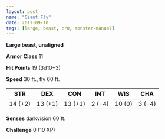 ```yaml
---
layout: post
name: "Giant Fly"
date: 2017-09-10
tags: [large, beast, cr0, monster-manual]
---
```


**Large beast, unaligned**

**Armor Class** 11

**Hit Points** 19 (3d10+3)

**Speed** 30 ft., fly 60 ft.

|   STR   |   DEX   |   CON   |   INT   |   WIS   |   CHA   |
|:-----:|:-----:|:-----:|:-----:|:-----:|:-----:|
| 14 (+2) | 13 (+1) | 13 (+1) | 2 (-4) | 10 (0) | 3 (-4) |

**Senses** darkvision 60 ft.

**Challenge** 0 (10 XP)

